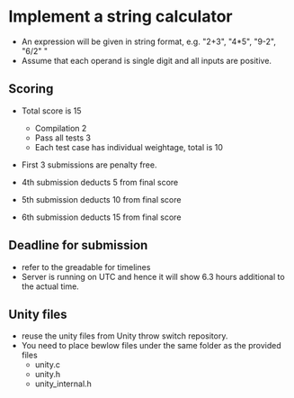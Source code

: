 # Implement a string calculator
* An expression will be given in string format, e.g. "2+3", "4*5", "9-2", "6/2" "
* Assume that each operand is single digit and all inputs are positive.

## Scoring
* Total score is 15
    * Compilation 2
    * Pass all tests 3
    * Each test case has individual weightage, total is 10

* First 3 submissions are penalty free.
* 4th submission deducts 5 from final score
* 5th submission deducts 10 from final score
* 6th submission deducts 15 from final score

## Deadline for submission
* refer to the greadable for timelines
* Server is running on UTC and hence it will show 6.3 hours additional to the actual time.


## Unity files 
* reuse the unity files from Unity throw switch repository.
* You need to place bewlow files under the same folder as the provided files
    * unity.c
    * unity.h
    * unity_internal.h